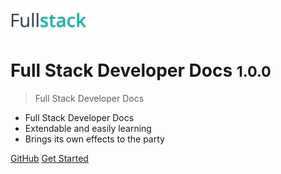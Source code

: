![logo](static/img/logo.png)

# Full Stack Developer Docs <small>1.0.0</small>

> Full Stack Developer Docs

- Full Stack Developer Docs
- Extendable and easily learning
- Brings its own effects to the party

[GitHub](https://github.com/afterthemorning/fullstack-developer-docs)
[Get Started](#intro)